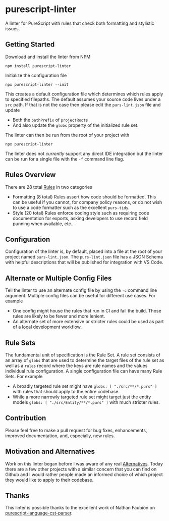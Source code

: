 # purescript-linter

A linter for PureScript with rules that check both formatting and stylistic issues.

## Getting Started

Download and install the linter from NPM

```
npm install purescript-linter
```

Initialize the configuration file

```
npx purescript-linter --init
```

This creates a default configuration file which determines which rules apply to specified filepaths. The default assumes your source code lives under a `src` path. If that is not the case then please edit the `purs-lint.json` file and update

- Both the `pathPrefix` of `projectRoots`
- And also update the `globs` property of the initialized rule set.

The linter can then be run from the root of your project with

```
npx purescript-linter
```

The linter does not _currently_ support any direct IDE integration but the linter can be run for a single file with the `-f` command line flag.

## Rules Overview

There are 28 total [Rules](Rules.md) in two categories

- Formatting (8 total) Rules assert how code should be formatted. This can be useful if you cannot, for company policy reasons, or do not wish to use a code formatter such as the excellent `purs-tidy`.
- Style (20 total) Rules enforce coding style such as requiring code documentation for exports, asking developers to use record field punning when available, etc..

## Configuration

Configuration of the linter is, by default, placed into a file at the root of your project named `purs-lint.json`. The `purs-lint.json` file has a JSON Schema with helpful descriptions that will be published for integration with VS Code.

## Alternate or Multiple Config Files

Tell the linter to use an alternate config file by using the `-c` command line argument. Multiple config files can be useful for different use cases. For example

- One config might house the rules that run in CI and fail the build. Those rules are likely to be fewer and more lenient.
- An alternate set of more extensive or stricter rules could be used as part of a local development workflow.

## Rule Sets

The fundamental unit of specification is the Rule Set. A rule set consists of an array of `globs` that are used to determine the target files of the rule set as well as a `rules` record where the keys are rule names and the values individual rule configuration. A single configuration file can have many Rule Sets. For example

- A broadly targeted rule set might have `globs: [ "./src/**/*.purs" ]` with rules that should apply to the entire codebase.
- While a more narrowly targeted rule set might target just the entity models `globs: [ "./src/Entity/**/*.purs" ]` with much stricter rules.

## Contribution

Please feel free to make a pull request for bug fixes, enhancements, improved documentation, and, especially, new rules.

## Motivation and Alternatives

Work on this linter began before I was aware of any real [Alternatives](Alternatives.md). Today there are a few other projects with a similar concern that you can find on Github and I would rather people made an informed choice of which project they would like to apply to their codebase.

## Thanks

This linter is possible thanks to the excellent work of Nathan Faubion on [purescript-language-cst-parser](https://github.com/natefaubion/purescript-language-cst-parser).
